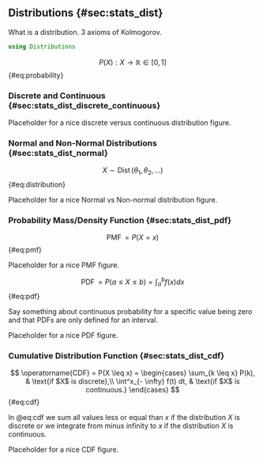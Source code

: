 ## Distributions {#sec:stats_dist}

What is a distribution.
3 axioms of Kolmogorov.

```julia
using Distributions
```

$$ P(X): X \to \mathbb{R} \in [0, 1] $$ {#eq:probability}


### Discrete and Continuous {#sec:stats_dist_discrete_continuous}

Placeholder for a nice discrete versus continuous distribution figure.

### Normal and Non-Normal Distributions {#sec:stats_dist_normal}

$$ X \sim \operatorname{Dist}(\theta_1, \theta_2, \dots) $$ {#eq:distribution}

Placeholder for a nice Normal vs Non-normal distribution figure.

### Probability Mass/Density Function {#sec:stats_dist_pdf}

$$ \operatorname{PMF} = P(X = x) $$ {#eq:pmf}

Placeholder for a nice PMF figure.

$$ \operatorname{PDF} = P(a \leq X \leq b) = \int_a^b f(x) dx $$ {#eq:pdf}

Say something about continuous probability for a specific value being zero and that PDFs are only defined for an interval.

Placeholder for a nice PDF figure.

### Cumulative Distribution Function {#sec:stats_dist_cdf}

$$ \operatorname{CDF} = P(X \leq x) =
 \begin{cases} 
 \sum_{k \leq x} P(k), & \text{if $X$  is discrete},\\
 \int^x_{- \infty} f(t) dt, & \text{if $X$ is continuous.}
 \end{cases} $$ {#eq:cdf}
 
In @eq:cdf we sum all values less or equal than $x$ if the distribution $X$ is discrete or we integrate from minus infinity to $x$ if the distribution $X$ is continuous.

Placeholder for a nice CDF figure.
